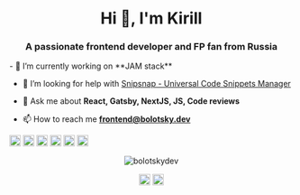 <h1 align="center">Hi 👋, I'm Kirill</h1>
<h3 align="center">A passionate frontend developer and FP fan from Russia</h3>
- 🔭 I’m currently working on **JAM stack**

- 🤔 I’m looking for help with [Snipsnap - Universal Code Snippets Manager](https://github.com/snipsnapdev)

- 💬 Ask me about **React, Gatsby, NextJS, JS, Code reviews**

- 📫 How to reach me **frontend@bolotsky.dev**

<p align="left"><img src="https://konpa.github.io/devicon/devicon.git/icons/react/react-original-wordmark.svg" alt="react" width="20" height="20"/> <img src="https://konpa.github.io/devicon/devicon.git/icons/bootstrap/bootstrap-plain.svg" alt="bootstrap" width="20" height="20"/> <img src="https://konpa.github.io/devicon/devicon.git/icons/css3/css3-original-wordmark.svg" alt="css3" width="20" height="20"/> <img src="https://konpa.github.io/devicon/devicon.git/icons/html5/html5-original-wordmark.svg" alt="html5" width="20" height="20"/> <img src="https://konpa.github.io/devicon/devicon.git/icons/javascript/javascript-original.svg" alt="javascript" width="20" height="20"/> <img src="https://konpa.github.io/devicon/devicon.git/icons/sass/sass-original.svg" alt="sass" width="20" height="20"/></p><p align="center"> <img src="https://github-readme-stats.vercel.app/api?username=bolotskydev&show_icons=true" alt="bolotskydev" /> </p>

<p align="center">
<a href="https://twitter.com/bolotskydev" target="blank"><img align="center" src="https://cdn.jsdelivr.net/npm/simple-icons@3.0.1/icons/twitter.svg" alt="bolotskydev" height="20" width="20" /></a>
<a href="https://linkedin.com/in/bolotskydev" target="blank"><img align="center" src="https://cdn.jsdelivr.net/npm/simple-icons@3.0.1/icons/linkedin.svg" alt="bolotskydev" height="20" width="20" /></a>
</p>

